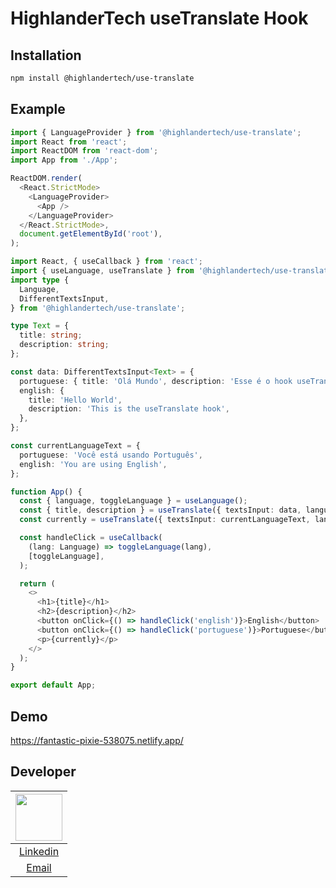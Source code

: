 # HighlanderTech useTranslate Hook

## Installation

```sh
npm install @highlandertech/use-translate
```

## Example

```typescript
import { LanguageProvider } from '@highlandertech/use-translate';
import React from 'react';
import ReactDOM from 'react-dom';
import App from './App';

ReactDOM.render(
  <React.StrictMode>
    <LanguageProvider>
      <App />
    </LanguageProvider>
  </React.StrictMode>,
  document.getElementById('root'),
);
```


```typescript
import React, { useCallback } from 'react';
import { useLanguage, useTranslate } from '@highlandertech/use-translate';
import type {
  Language,
  DifferentTextsInput,
} from '@highlandertech/use-translate';

type Text = {
  title: string;
  description: string;
};

const data: DifferentTextsInput<Text> = {
  portuguese: { title: 'Olá Mundo', description: 'Esse é o hook useTranslate' },
  english: {
    title: 'Hello World',
    description: 'This is the useTranslate hook',
  },
};

const currentLanguageText = {
  portuguese: 'Você está usando Português',
  english: 'You are using English',
};

function App() {
  const { language, toggleLanguage } = useLanguage();
  const { title, description } = useTranslate({ textsInput: data, language });
  const currently = useTranslate({ textsInput: currentLanguageText, language });

  const handleClick = useCallback(
    (lang: Language) => toggleLanguage(lang),
    [toggleLanguage],
  );

  return (
    <>
      <h1>{title}</h1>
      <h2>{description}</h2>
      <button onClick={() => handleClick('english')}>English</button>
      <button onClick={() => handleClick('portuguese')}>Portuguese</button>
      <p>{currently}</p>
    </>
  );
}

export default App;

```

## Demo

https://fantastic-pixie-538075.netlify.app/

## Developer

| [<img src="https://avatars.githubusercontent.com/u/79429654?v=4" width="75px;"/>](https://github.com/giovanifranz) |
| :-: |
|[Linkedin](https://www.linkedin.com/in/giovanifranz)|
|[Email](mailto:giovanifranz151@gmail.com)|